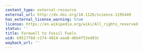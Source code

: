 ```yaml
---
content_type: external-resource
external_url: http://dx.doi.org/10.1126/science.1195449
has_external_license_warning: true
license: https://en.wikipedia.org/wiki/All_rights_reserved
status: ''
title: Farewell to Fossil Fuels
uid: b9517f8d-c174-4814-aaa8-d6b4f53ed93c
wayback_url: ''
---
```

